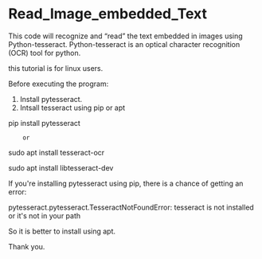 # Read_Image_embedded_Text

This code will recognize and “read” the text embedded in images using Python-tesseract.
Python-tesseract is an optical character recognition (OCR) tool for python.

this tutorial is for linux users.

Before executing the program:
1. Install pytesseract.
2. Intsall tesseract using pip or apt

  pip install pytesseract
  
        or
        
  sudo apt install tesseract-ocr
  
  sudo apt install libtesseract-dev
  
 If you're installing pytesseract using pip, there is a chance of getting an error:
  
  pytesseract.pytesseract.TesseractNotFoundError: tesseract is not installed or it's not in your path
  
  So it is better to install using apt.
  
  
 Thank you.
